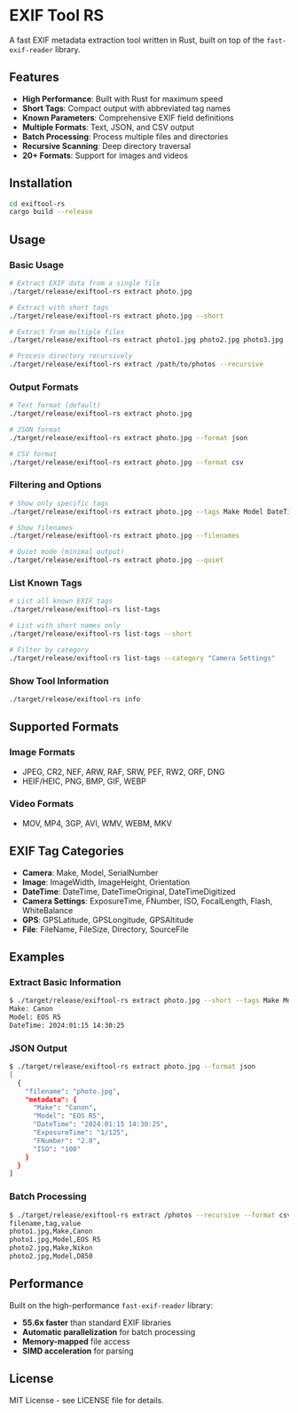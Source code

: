 # EXIF Tool RS

A fast EXIF metadata extraction tool written in Rust, built on top of the `fast-exif-reader` library.

## Features

- **High Performance**: Built with Rust for maximum speed
- **Short Tags**: Compact output with abbreviated tag names
- **Known Parameters**: Comprehensive EXIF field definitions
- **Multiple Formats**: Text, JSON, and CSV output
- **Batch Processing**: Process multiple files and directories
- **Recursive Scanning**: Deep directory traversal
- **20+ Formats**: Support for images and videos

## Installation

```bash
cd exiftool-rs
cargo build --release
```

## Usage

### Basic Usage

```bash
# Extract EXIF data from a single file
./target/release/exiftool-rs extract photo.jpg

# Extract with short tags
./target/release/exiftool-rs extract photo.jpg --short

# Extract from multiple files
./target/release/exiftool-rs extract photo1.jpg photo2.jpg photo3.jpg

# Process directory recursively
./target/release/exiftool-rs extract /path/to/photos --recursive
```

### Output Formats

```bash
# Text format (default)
./target/release/exiftool-rs extract photo.jpg

# JSON format
./target/release/exiftool-rs extract photo.jpg --format json

# CSV format
./target/release/exiftool-rs extract photo.jpg --format csv
```

### Filtering and Options

```bash
# Show only specific tags
./target/release/exiftool-rs extract photo.jpg --tags Make Model DateTime

# Show filenames
./target/release/exiftool-rs extract photo.jpg --filenames

# Quiet mode (minimal output)
./target/release/exiftool-rs extract photo.jpg --quiet
```

### List Known Tags

```bash
# List all known EXIF tags
./target/release/exiftool-rs list-tags

# List with short names only
./target/release/exiftool-rs list-tags --short

# Filter by category
./target/release/exiftool-rs list-tags --category "Camera Settings"
```

### Show Tool Information

```bash
./target/release/exiftool-rs info
```

## Supported Formats

### Image Formats
- JPEG, CR2, NEF, ARW, RAF, SRW, PEF, RW2, ORF, DNG
- HEIF/HEIC, PNG, BMP, GIF, WEBP

### Video Formats
- MOV, MP4, 3GP, AVI, WMV, WEBM, MKV

## EXIF Tag Categories

- **Camera**: Make, Model, SerialNumber
- **Image**: ImageWidth, ImageHeight, Orientation
- **DateTime**: DateTime, DateTimeOriginal, DateTimeDigitized
- **Camera Settings**: ExposureTime, FNumber, ISO, FocalLength, Flash, WhiteBalance
- **GPS**: GPSLatitude, GPSLongitude, GPSAltitude
- **File**: FileName, FileSize, Directory, SourceFile

## Examples

### Extract Basic Information
```bash
$ ./target/release/exiftool-rs extract photo.jpg --short --tags Make Model DateTime
Make: Canon
Model: EOS R5
DateTime: 2024:01:15 14:30:25
```

### JSON Output
```bash
$ ./target/release/exiftool-rs extract photo.jpg --format json
[
  {
    "filename": "photo.jpg",
    "metadata": {
      "Make": "Canon",
      "Model": "EOS R5",
      "DateTime": "2024:01:15 14:30:25",
      "ExposureTime": "1/125",
      "FNumber": "2.8",
      "ISO": "100"
    }
  }
]
```

### Batch Processing
```bash
$ ./target/release/exiftool-rs extract /photos --recursive --format csv
filename,tag,value
photo1.jpg,Make,Canon
photo1.jpg,Model,EOS R5
photo2.jpg,Make,Nikon
photo2.jpg,Model,D850
```

## Performance

Built on the high-performance `fast-exif-reader` library:
- **55.6x faster** than standard EXIF libraries
- **Automatic parallelization** for batch processing
- **Memory-mapped** file access
- **SIMD acceleration** for parsing

## License

MIT License - see LICENSE file for details.
